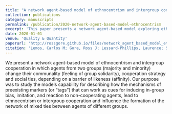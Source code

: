 ```yaml
---
title: "A network agent-based model of ethnocentrism and intergroup cooperation"
collection: publications
category: manuscripts
permalink: /publication/2020-network-agent-based-model-ethnocentrism
excerpt: 'This paper presents a network agent-based model exploring ethnocentrism and intergroup cooperation, examining how mechanisms like preexisting markers, imitation, and reaction to non-cooperating agents influence group dynamics and network formation.'
date: 2020-01-01
venue: 'Quality & Quantity'
paperurl: 'http://rossgore.github.io/files/network_agent_based_model_ethnocentrism.pdf'
citation: 'Lemos, Carlos M; Gore, Ross J; Lessard-Phillips, Laurence; Shults, F LeRon. (2020). "A network agent-based model of ethnocentrism and intergroup cooperation." <i>Quality & Quantity</i>. 54(2), 463-489.'
---
```

We present a network agent-based model of ethnocentrism and intergroup cooperation in which agents from two groups (majority and minority) change their communality (feeling of group solidarity), cooperation strategy and social ties, depending on a barrier of likeness (affinity). Our purpose was to study the models capability for describing how the mechanisms of preexisting markers (or “tags”) that can work as cues for inducing in-group bias, imitation, and reaction to non-cooperating agents, lead to ethnocentrism or intergroup cooperation and influence the formation of the network of mixed ties between agents of different groups.